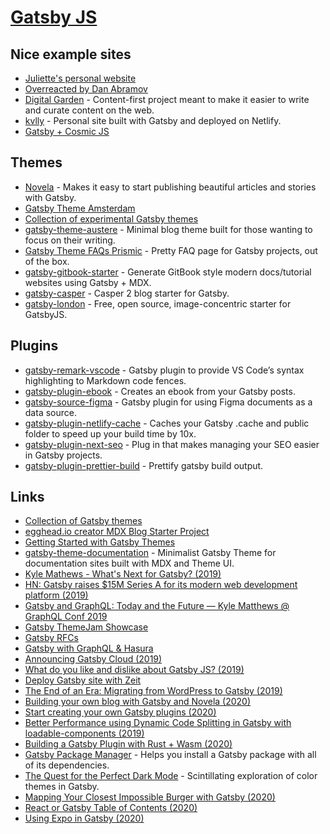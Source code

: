 # [Gatsby JS](https://www.gatsbyjs.org/)

## Nice example sites

- [Juliette's personal website](https://github.com/juliettepretot/juliette.sh)
- [Overreacted by Dan Abramov](https://github.com/gaearon/overreacted.io)
- [Digital Garden](https://github.com/johno/digital-garden) - Content-first project meant to make it easier to write and curate content on the web.
- [kvlly](https://github.com/kellyvaughn/kvlly) - Personal site built with Gatsby and deployed on Netlify.
- [Gatsby + Cosmic JS](https://github.com/DSchau/-gatsby-blog-cosmicjs-)

## Themes

- [Novela](https://github.com/narative/gatsby-theme-novela) - Makes it easy to start publishing beautiful articles and stories with Gatsby.
- [Gatsby Theme Amsterdam](https://github.com/ryanwiemer/gatsby-theme-amsterdam)
- [Collection of experimental Gatsby themes](https://github.com/jxnblk/gatsby-themes)
- [gatsby-theme-austere](https://github.com/johno/gatsby-theme-austere) - Minimal blog theme built for those wanting to focus on their writing.
- [Gatsby Theme FAQs Prismic](https://github.com/littleplusbig/gatsby-theme-faqs-prismic) - Pretty FAQ page for Gatsby projects, out of the box.
- [gatsby-gitbook-starter](https://github.com/hasura/gatsby-gitbook-starter) - Generate GitBook style modern docs/tutorial websites using Gatsby + MDX.
- [gatsby-casper](https://github.com/scttcper/gatsby-casper) - Casper 2 blog starter for Gatsby.
- [gatsby-london](https://github.com/ImedAdel/gatsby-london) - Free, open source, image-concentric starter for GatsbyJS.

## Plugins

- [gatsby-remark-vscode](https://github.com/andrewbranch/gatsby-remark-vscode) - Gatsby plugin to provide VS Code’s syntax highlighting to Markdown code fences.
- [gatsby-plugin-ebook](https://github.com/cowchimp/gatsby-plugin-ebook) - Creates an ebook from your Gatsby posts.
- [gatsby-source-figma](https://github.com/fabe/gatsby-source-figma) - Gatsby plugin for using Figma documents as a data source.
- [gatsby-plugin-netlify-cache](https://github.com/axe312ger/gatsby-plugin-netlify-cache) - Caches your Gatsby .cache and public folder to speed up your build time by 10x.
- [gatsby-plugin-next-seo](https://github.com/ifiokjr/gatsby-plugin-next-seo) - Plug in that makes managing your SEO easier in Gatsby projects.
- [gatsby-plugin-prettier-build](https://github.com/jmsv/gatsby-plugin-prettier-build) - Prettify gatsby build output.

## Links

- [Collection of Gatsby themes](https://github.com/johno/gatsby-themes#readme)
- [egghead.io creator MDX Blog Starter Project](https://github.com/eggheadio/gatsby-starter-egghead-blog)
- [Getting Started with Gatsby Themes](https://www.ianjones.us/getting-started-with-gatsby-themes)
- [gatsby-theme-documentation](https://github.com/johno/gatsby-theme-documentation) - Minimalist Gatsby Theme for documentation sites built with MDX and Theme UI.
- [Kyle Mathews - What's Next for Gatsby? (2019)](https://www.youtube.com/watch?v=-bHkPPL1Tz4)
- [HN: Gatsby raises \$15M Series A for its modern web development platform (2019)](https://news.ycombinator.com/item?id=21085651)
- [Gatsby and GraphQL: Today and the Future — Kyle Matthews @ GraphQL Conf 2019](https://www.youtube.com/watch?v=hXGziTHNTKY)
- [Gatsby ThemeJam Showcase](https://themejam.gatsbyjs.org/showcase)
- [Gatsby RFCs](https://github.com/gatsbyjs/rfcs)
- [Gatsby with GraphQL & Hasura](https://github.com/hasura/graphql-engine/wiki/Gatsby-with-GraphQL-&-Hasura)
- [Announcing Gatsby Cloud (2019)](https://www.gatsbyjs.org/blog/2019-11-14-announcing-gatsby-cloud/)
- [What do you like and dislike about Gatsby JS? (2019)](https://twitter.com/mxstbr/status/1198915353809698817)
- [Deploy Gatsby site with Zeit](https://zeit.co/solutions/gatsby)
- [The End of an Era: Migrating from WordPress to Gatsby (2019)](https://www.taniarascia.com/migrating-from-wordpress-to-gatsby/)
- [Building your own blog with Gatsby and Novela (2020)](https://www.narative.co/articles/building-your-own-blog-with-gatsby-and-novela)
- [Start creating your own Gatsby plugins (2020)](https://dev.to/notrab/start-creating-your-own-gatsby-plugins-jc0)
- [Better Performance using Dynamic Code Splitting in Gatsby with loadable-components (2019)](https://dev.to/itmayziii/better-performance-using-dynamic-code-splitting-in-gatsby-with-loadable-components-6am)
- [Building a Gatsby Plugin with Rust + Wasm (2020)](https://aless.co/gatsby-wasm-plugin/)
- [Gatsby Package Manager](https://github.com/ahmadawais/gatsby-package-manager) - Helps you install a Gatsby package with all of its dependencies.
- [The Quest for the Perfect Dark Mode](https://joshwcomeau.com/gatsby/dark-mode/) - Scintillating exploration of color themes in Gatsby.
- [Mapping Your Closest Impossible Burger with Gatsby (2020)](https://www.gatsbyjs.org/blog/2020-05-07-gatsby-delivers-impossible-burgers-map/)
- [React or Gatsby Table of Contents (2020)](https://disaev.me/react-gatsby-table-of-contents/)
- [Using Expo in Gatsby (2020)](https://sebastienlorber.com/using-expo-in-gatsby)
